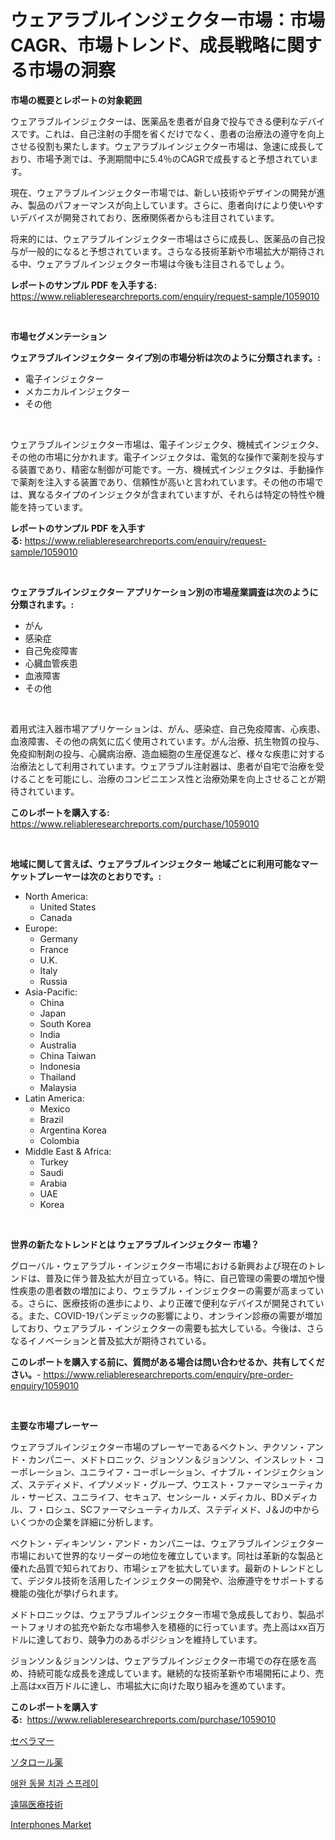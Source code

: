 <p><h1>ウェアラブルインジェクター市場：市場CAGR、市場トレンド、成長戦略に関する市場の洞察</h1></p><p><strong>市場の概要とレポートの対象範囲</strong></p>
<p><p>ウェアラブルインジェクターは、医薬品を患者が自身で投与できる便利なデバイスです。これは、自己注射の手間を省くだけでなく、患者の治療法の遵守を向上させる役割も果たします。ウェアラブルインジェクター市場は、急速に成長しており、市場予測では、予測期間中に5.4％のCAGRで成長すると予想されています。</p><p>現在、ウェアラブルインジェクター市場では、新しい技術やデザインの開発が進み、製品のパフォーマンスが向上しています。さらに、患者向けにより使いやすいデバイスが開発されており、医療関係者からも注目されています。</p><p>将来的には、ウェアラブルインジェクター市場はさらに成長し、医薬品の自己投与が一般的になると予想されています。さらなる技術革新や市場拡大が期待される中、ウェアラブルインジェクター市場は今後も注目されるでしょう。</p></p>
<p><strong>レポートのサンプル PDF を入手する:</strong> <a href="https://www.reliableresearchreports.com/enquiry/request-sample/1059010">https://www.reliableresearchreports.com/enquiry/request-sample/1059010</a></p>
<p>&nbsp;</p>
<p><strong>市場セグメンテーション</strong></p>
<p><strong>ウェアラブルインジェクター タイプ別の市場分析は次のように分類されます。:</strong></p>
<p><ul><li>電子インジェクター</li><li>メカニカルインジェクター</li><li>その他</li></ul></p>
<p>&nbsp;</p>
<p><p>ウェアラブルインジェクター市場は、電子インジェクタ、機械式インジェクタ、その他の市場に分かれます。電子インジェクタは、電気的な操作で薬剤を投与する装置であり、精密な制御が可能です。一方、機械式インジェクタは、手動操作で薬剤を注入する装置であり、信頼性が高いと言われています。その他の市場では、異なるタイプのインジェクタが含まれていますが、それらは特定の特性や機能を持っています。</p></p>
<p><strong>レポートのサンプル PDF を入手する:</strong>&nbsp;<a href="https://www.reliableresearchreports.com/enquiry/request-sample/1059010">https://www.reliableresearchreports.com/enquiry/request-sample/1059010</a></p>
<p>&nbsp;</p>
<p><strong> ウェアラブルインジェクター アプリケーション別の市場産業調査は次のように分類されます。:</strong></p>
<p><ul><li>がん</li><li>感染症</li><li>自己免疫障害</li><li>心臓血管疾患</li><li>血液障害</li><li>その他</li></ul></p>
<p>&nbsp;</p>
<p><p>着用式注入器市場アプリケーションは、がん、感染症、自己免疫障害、心疾患、血液障害、その他の病気に広く使用されています。がん治療、抗生物質の投与、免疫抑制剤の投与、心臓病治療、造血細胞の生産促進など、様々な疾患に対する治療法として利用されています。ウェアラブル注射器は、患者が自宅で治療を受けることを可能にし、治療のコンビニエンス性と治療効果を向上させることが期待されています。</p></p>
<p><strong>このレポートを購入する:</strong>&nbsp; <a href="https://www.reliableresearchreports.com/purchase/1059010">https://www.reliableresearchreports.com/purchase/1059010</a></p>
<p>&nbsp;</p>
<p><strong>地域に関して言えば、ウェアラブルインジェクター 地域ごとに利用可能なマーケットプレーヤーは次のとおりです。:</strong></p>
<p><ul>
    <li>
        North America:
        <ul>
            <li>United States</li>
            <li>Canada</li>
        </ul>
    </li>
    <li>
        Europe:
        <ul>
            <li>Germany</li>
            <li>France</li>
            <li>U.K.</li>
            <li>Italy</li>
            <li>Russia</li>
        </ul>
    </li>
    <li>
        Asia-Pacific:
        <ul>
            <li>China</li>
            <li>Japan</li>
            <li>South Korea</li>
            <li>India</li>
            <li>Australia</li>
            <li>China Taiwan</li>
            <li>Indonesia</li>
            <li>Thailand</li>
            <li>Malaysia</li>
        </ul>
    </li>
    <li>
        Latin America:
        <ul>
            <li>Mexico</li>
            <li>Brazil</li>
            <li>Argentina Korea</li>
            <li>Colombia</li>
        </ul>
    </li>
    <li>
        Middle East & Africa:
        <ul>
            <li>Turkey</li>
            <li>Saudi</li>
            <li>Arabia</li>
            <li>UAE</li>
            <li>Korea</li>
        </ul>
    </li>
    </ul></p>
<p>&nbsp;</p>
<p><strong>世界の新たなトレンドとは ウェアラブルインジェクター 市場？</strong></p>
<p><p>グローバル・ウェアラブル・インジェクター市場における新興および現在のトレンドは、普及に伴う普及拡大が目立っている。特に、自己管理の需要の増加や慢性疾患の患者数の増加により、ウェラブル・インジェクターの需要が高まっている。さらに、医療技術の進歩により、より正確で便利なデバイスが開発されている。また、COVID-19パンデミックの影響により、オンライン診療の需要が増加しており、ウェアラブル・インジェクターの需要も拡大している。今後は、さらなるイノベーションと普及拡大が期待されている。</p></p>
<p><strong>このレポートを購入する前に、質問がある場合は問い合わせるか、共有してください。</strong>- <a href="https://www.reliableresearchreports.com/enquiry/pre-order-enquiry/1059010">https://www.reliableresearchreports.com/enquiry/pre-order-enquiry/1059010</a></p>
<p>&nbsp;</p>
<p><strong>主要な市場プレーヤー</strong></p>
<p><p>ウェアラブルインジェクター市場のプレーヤーであるベクトン、ヂクソン・アンド・カンパニー、メドトロニック、ジョンソン＆ジョンソン、インスレット・コーポレーション、ユニライフ・コーポレーション、イナブル・インジェクションズ、ステディメド、イプソメッド・グループ、ウエスト・ファーマシューティカル・サービス、ユニライフ、セキュア、センシール・メディカル、BDメディカル、フ・ロシュ、SCファーマシューティカルズ、ステディメド、J＆Jの中からいくつかの企業を詳細に分析します。</p><p>ベクトン・ディキンソン・アンド・カンパニーは、ウェアラブルインジェクター市場において世界的なリーダーの地位を確立しています。同社は革新的な製品と優れた品質で知られており、市場シェアを拡大しています。最新のトレンドとして、デジタル技術を活用したインジェクターの開発や、治療遵守をサポートする機能の強化が挙げられます。</p><p>メドトロニックは、ウェアラブルインジェクター市場で急成長しており、製品ポートフォリオの拡充や新たな市場参入を積極的に行っています。売上高はxx百万ドルに達しており、競争力のあるポジションを維持しています。</p><p>ジョンソン＆ジョンソンは、ウェアラブルインジェクター市場での存在感を高め、持続可能な成長を達成しています。継続的な技術革新や市場開拓により、売上高はxx百万ドルに達し、市場拡大に向けた取り組みを進めています。</p></p>
<p><strong>このレポートを購入する:</strong>&nbsp;&nbsp;<a href="https://www.reliableresearchreports.com/purchase/1059010">https://www.reliableresearchreports.com/purchase/1059010</a></p>
<p><p><a href="https://medium.com/@skylarreilly36/%E3%82%BB%E3%83%99%E3%83%A9%E3%83%9E%E3%83%BC%E5%B8%82%E5%A0%B4-%E3%82%BF%E3%82%A4%E3%83%97-%E5%BF%9C%E7%94%A8-%E5%9C%B0%E7%90%86%E3%81%AB%E3%82%88%E3%82%8B%E5%8C%85%E6%8B%AC%E7%9A%84%E8%A9%95%E4%BE%A1-b6b7dc721506">セベラマー</a></p><p><a href="https://medium.com/@emmittkutch2023/%E3%82%BD%E3%82%BF%E3%83%AD%E3%83%BC%E3%83%AB%E8%96%AC%E5%B8%82%E5%A0%B4%E8%AA%BF%E6%9F%BB%E3%83%AC%E3%83%9D%E3%83%BC%E3%83%88-%E3%81%9D%E3%81%AE%E6%AD%B4%E5%8F%B2%E3%81%A82024%E5%B9%B4%E3%81%8B%E3%82%892031%E5%B9%B4%E3%81%BE%E3%81%A7%E3%81%AE%E4%BA%88%E6%B8%AC-0c42d58e76e3">ソタロール薬</a></p><p><a href="https://medium.com/@hermanokutneva7878567/%EB%B0%98%EB%A0%A4%EB%8F%99%EB%AC%BC-%EC%B9%98%EC%95%84-%EC%8A%A4%ED%94%84%EB%A0%88%EC%9D%B4-%EC%8B%9C%EC%9E%A5-%EB%B6%84%EC%84%9D-%EB%B0%8F-%EC%A0%84%EB%A7%9D%EC%9D%80-2024%EB%85%84%EB%B6%80%ED%84%B0-2031%EB%85%84%EA%B9%8C%EC%A7%80-%EC%98%88%EC%83%81%EB%90%A9%EB%8B%88%EB%8B%A4-b748f9e10415">애완 동물 치과 스프레이</a></p><p><a href="https://github.com/mreklxf44233/Market-Research-Report-List-1/blob/main/89910285158.md">遠隔医療技術</a></p><p><a href="https://view.publitas.com/reportprime-1/insights-into-interphones-market-size-analysing-market-share-trends-and-growth-from-2024-to-2031/">Interphones Market</a></p></p>